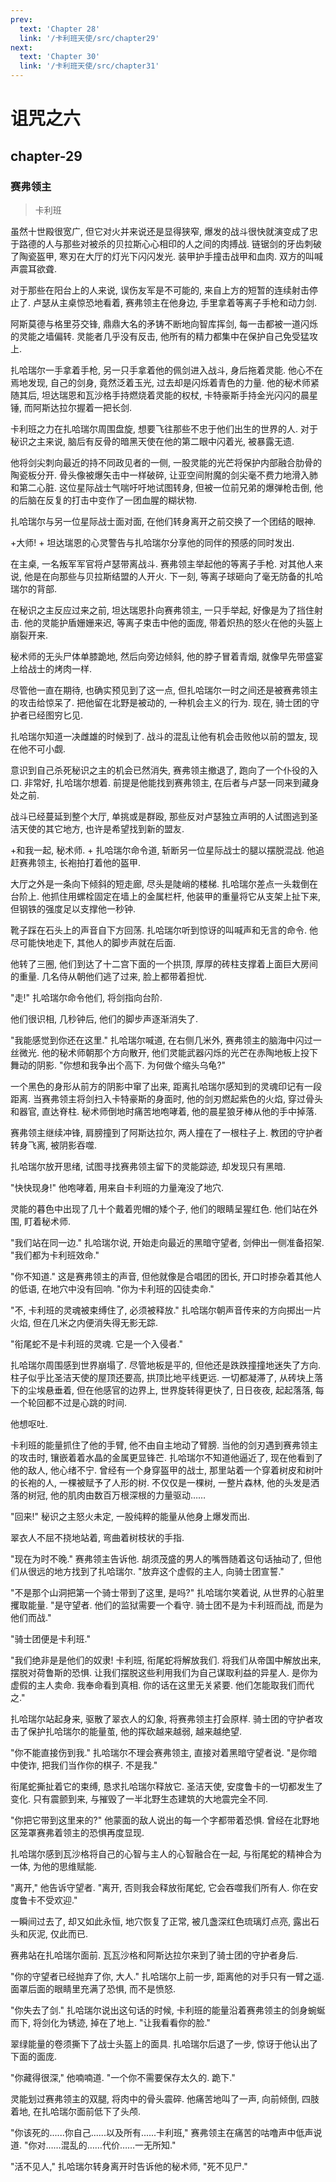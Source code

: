 ```yaml
---
prev:
  text: 'Chapter 28'
  link: '/卡利班天使/src/chapter29'
next:
  text: 'Chapter 30'
  link: '/卡利班天使/src/chapter31'
---
```


# 诅咒之六

## chapter-29

### 赛弗领主

> 卡利班

虽然十世殿很宽广, 但它对火并来说还是显得狭窄, 爆发的战斗很快就演变成了忠于路德的人与那些对被杀的贝拉斯心心相印的人之间的肉搏战. 链锯剑的牙齿刺破了陶瓷盔甲, 寒刃在大厅的灯光下闪闪发光. 装甲护手撞击战甲和血肉. 双方的叫喊声震耳欲聋.

对于那些在阳台上的人来说, 误伤友军是不可能的, 来自上方的短暂的连续射击停止了. 卢瑟从主桌惊恐地看着, 赛弗领主在他身边, 手里拿着等离子手枪和动力剑.

阿斯莫德与格里芬交锋, 鼎鼎大名的矛铸不断地向智库挥剑, 每一击都被一道闪烁的灵能之墙偏转. 灵能者几乎没有反击, 他所有的精力都集中在保护自己免受猛攻上.

扎哈瑞尔一手拿着手枪, 另一只手拿着他的佩剑进入战斗, 身后拖着灵能. 他心不在焉地发现, 自己的剑身, 竟然泛着玉光, 过去却是闪烁着青色的力量. 他的秘术师紧随其后, 坦达瑞恩和瓦沙格手持燃烧着灵能的权杖, 卡特豪斯手持金光闪闪的晨星锤, 而阿斯达拉尔握着一把长剑.

卡利班之力在扎哈瑞尔周围盘旋, 想要飞往那些不忠于他们出生的世界的人. 对于秘识之主来说, 脑后有反骨的暗黑天使在他的第二眼中闪着光, 被暴露无遗.

他将剑尖刺向最近的持不同政见者的一侧, 一股灵能的光芒将保护内部融合肋骨的陶瓷板分开. 骨头像被爆矢击中一样破碎, 让亚空间附魔的剑尖毫不费力地滑入肺和第二心脏. 这位星际战士气喘吁吁地试图转身, 但被一位前兄弟的爆弹枪击倒, 他的后脑在反复的打击中变作了一团血腥的糊状物.

扎哈瑞尔与另一位星际战士面对面, 在他们转身离开之前交换了一个团结的眼神.

+大师! + 坦达瑞恩的心灵警告与扎哈瑞尔分享他的同伴的预感的同时发出.

在主桌, 一名叛军军官将卢瑟带离战斗. 赛弗领主举起他的等离子手枪. 对其他人来说, 他是在向那些与贝拉斯结盟的人开火. 下一刻, 等离子球砸向了毫无防备的扎哈瑞尔的背部.

在秘识之主反应过来之前, 坦达瑞恩扑向赛弗领主, 一只手举起, 好像是为了挡住射击. 他的灵能护盾姗姗来迟, 等离子束击中他的面庞, 带着炽热的怒火在他的头盔上崩裂开来.

秘术师的无头尸体单膝跪地, 然后向旁边倾斜, 他的脖子冒着青烟, 就像早先带盛宴上给战士的烤肉一样.

尽管他一直在期待, 也确实预见到了这一点, 但扎哈瑞尔一时之间还是被赛弗领主的攻击给惊呆了. 把他留在北野是被动的, 一种机会主义的行为. 现在, 骑士团的守护者已经图穷匕见.

扎哈瑞尔知道一决雌雄的时候到了. 战斗的混乱让他有机会击败他以前的盟友, 现在他不可小觑.

意识到自己杀死秘识之主的机会已然消失, 赛弗领主撤退了, 跑向了一个仆役的入口. 非常好, 扎哈瑞尔想着. 前提是他能找到赛弗领主, 在后者与卢瑟一同来到藏身处之前.

战斗已经蔓延到整个大厅, 单挑或是群殴, 那些反对卢瑟独立声明的人试图逃到圣洁天使的其它地方, 也许是希望找到新的盟友.

+和我一起, 秘术师. + 扎哈瑞尔命令道, 斩断另一位星际战士的腿以摆脱混战. 他追赶赛弗领主, 长袍拍打着他的盔甲.

大厅之外是一条向下倾斜的短走廊, 尽头是陡峭的楼梯. 扎哈瑞尔差点一头栽倒在台阶上. 他抓住用螺栓固定在墙上的金属栏杆, 他装甲的重量将它从支架上扯下来, 但钢铁的强度足以支撑他一秒钟.

靴子踩在石头上的声音自下方回荡. 扎哈瑞尔听到惊讶的叫喊声和无言的命令. 他尽可能快地走下, 其他人的脚步声就在后面.

他转了三圈, 他们到达了十二宫下面的一个拱顶, 厚厚的砖柱支撑着上面巨大房间的重量. 几名侍从朝他们逃了过来, 脸上都带着担忧.

"走!" 扎哈瑞尔命令他们, 将剑指向台阶.

他们很识相, 几秒钟后, 他们的脚步声逐渐消失了.

"我能感觉到你还在这里." 扎哈瑞尔喊道, 在右侧几米外, 赛弗领主的脑海中闪过一丝微光. 他的秘术师朝那个方向散开, 他们灵能武器闪烁的光芒在赤陶地板上投下舞动的阴影. "你想和我争出个高下. 为何做个缩头乌龟?"

一个黑色的身形从前方的阴影中窜了出来, 距离扎哈瑞尔感知到的灵魂印记有一段距离. 当赛弗领主将剑扫入卡特豪斯的身面时, 他的剑刃燃起紫色的火焰, 穿过骨头和器官, 直达脊柱. 秘术师倒地时痛苦地咆哮着, 他的晨星狼牙棒从他的手中掉落.

赛弗领主继续冲锋, 肩膀撞到了阿斯达拉尔, 两人撞在了一根柱子上. 教团的守护者转身飞离, 被阴影吞噬.

扎哈瑞尔放开思绪, 试图寻找赛弗领主留下的灵能踪迹, 却发现只有黑暗.

"快快现身!" 他咆哮着, 用来自卡利班的力量淹没了地穴.

灵能的暮色中出现了几十个戴着兜帽的矮个子, 他们的眼睛呈猩红色. 他们站在外围, 盯着秘术师.

"我们站在同一边." 扎哈瑞尔说, 开始走向最近的黑暗守望者, 剑伸出一侧准备招架. "我们都为卡利班效命."

"你不知道." 这是赛弗领主的声音, 但他就像是合唱团的团长, 开口时掺杂着其他人的低语, 在地穴中没有回响. "你为卡利班的囚徒卖命."

"不, 卡利班的灵魂被束缚住了, 必须被释放." 扎哈瑞尔朝声音传来的方向掷出一片火焰, 但在几米之内便消失得无影无踪.

"衔尾蛇不是卡利班的灵魂. 它是一个入侵者."

扎哈瑞尔周围感到世界崩塌了. 尽管地板是平的, 但他还是跌跌撞撞地迷失了方向. 柱子似乎比圣洁天使的屋顶还要高, 拱顶比地平线更远. 一切都凝滞了, 从砖块上落下的尘埃悬垂着, 但在他感官的边界上, 世界旋转得更快了, 日日夜夜, 起起落落, 每一个轮回都不过是心跳的时间.

他想呕吐.

卡利班的能量抓住了他的手臂, 他不由自主地动了臂膀. 当他的剑刃遇到赛弗领主的攻击时, 镶嵌着着水晶的金属更显锋芒. 扎哈瑞尔不知道他逼近了, 现在他看到了他的敌人, 他心绪不宁. 曾经有一个身穿盔甲的战士, 那里站着一个穿着树皮和树叶的长袍的人, 一棵被赋予了人形的树. 不仅仅是一棵树, 一整片森林, 他的头发是洒落的树冠, 他的肌肉由数百万根深根的力量驱动……

"回来!" 秘识之主怒火未定, 一股纯粹的能量从他身上爆发而出.

翠衣人不屈不挠地站着, 弯曲着树枝状的手指.

"现在为时不晚." 赛弗领主告诉他. 胡须茂盛的男人的嘴唇随着这句话抽动了, 但他们从很远的地方找到了扎哈瑞尔. "放弃这个虚假的主人, 向骑士团宣誓."

"不是那个山洞把第一个骑士带到了这里, 是吗?" 扎哈瑞尔笑着说, 从世界的心脏里攫取能量. "是守望者. 他们的监狱需要一个看守. 骑士团不是为卡利班而战, 而是为他们而战."

"骑士团便是卡利班."

"我们绝非是是他们的奴隶! 卡利班, 衔尾蛇将解放我们. 将我们从帝国中解放出来, 摆脱对荷鲁斯的恐惧. 让我们摆脱这些利用我们为自己谋取利益的异星人. 是你为虚假的主人卖命. 我奉命看到真相. 你的话在这里无关紧要. 他们怎能取我们而代之."

扎哈瑞尔站起身来, 驱散了翠衣人的幻象, 将赛弗领主打会原样. 骑士团的守护者攻击了保护扎哈瑞尔的能量茧, 他的挥砍越来越弱, 越来越绝望.

"你不能直接伤到我." 扎哈瑞尔不理会赛弗领主, 直接对着黑暗守望者说. "是你暗中使诈, 把我们当作你的棋子. 不是我."

衔尾蛇撕扯着它的束缚, 恳求扎哈瑞尔释放它. 圣洁天使, 安度鲁卡的一切都发生了变化. 只有震颤到来, 与摧毁了一半北野生态建筑的大地震完全不同.

"你把它带到这里来的?" 他蒙面的敌人说出的每一个字都带着恐惧. 曾经在北野地区笼罩赛弗着领主的恐惧再度显现.

扎哈瑞尔感到瓦沙格将自己的心智与主人的心智融合在一起, 与衔尾蛇的精神合为一体, 为他的思维赋能.

"离开," 他告诉守望者. "离开, 否则我会释放衔尾蛇, 它会吞噬我们所有人. 你在安度鲁卡不受欢迎."

一瞬间过去了, 却又如此永恒, 地穴恢复了正常, 被几盏深红色琉璃灯点亮, 露出石头和灰泥, 仅此而已.

赛弗站在扎哈瑞尔面前. 瓦瓦沙格和阿斯达拉尔来到了骑士团的守护者身后.

"你的守望者已经抛弃了你, 大人." 扎哈瑞尔上前一步, 距离他的对手只有一臂之遥. 面罩后面的眼睛里充满了恐惧, 而不是愤怒.

"你失去了剑." 扎哈瑞尔说出这句话的时候, 卡利班的能量沿着赛弗领主的剑身蜿蜒而下, 将剑化为锈迹, 掉在了地上. "让我看看你的脸."

翠绿能量的卷须撕下了战士头盔上的面具. 扎哈瑞尔后退了一步, 惊讶于他认出了下面的面庞.

"你藏得很深," 他喃喃道. "一个你不需要保存太久的. 跪下."

灵能划过赛弗领主的双腿, 将肉中的骨头震碎. 他痛苦地叫了一声, 向前倾倒, 四肢着地, 在扎哈瑞尔面前低下了头颅.

"你该死的......你自己......以及所有......卡利班," 赛弗领主在痛苦的咕噜声中低声说道. "你对……混乱的……代价……一无所知."

"活不见人," 扎哈瑞尔转身离开时告诉他的秘术师, "死不见尸."
